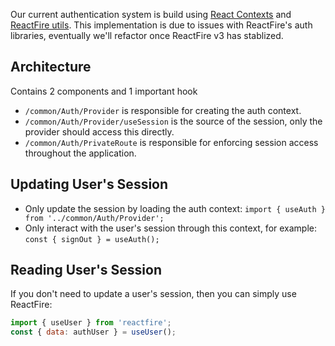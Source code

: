 Our current authentication system is build using [React Contexts](https://reactjs.org/docs/context.html) and [ReactFire utils](https://github.com/FirebaseExtended/reactfire/blob/main/docs/use.md#access-the-current-user).  This implementation is due to issues with ReactFire's auth libraries, eventually we'll refactor once ReactFire v3 has stablized.

## Architecture
Contains 2 components and 1 important hook
- `/common/Auth/Provider` is responsible for creating the auth context.
- `/common/Auth/Provider/useSession` is the source of the session, only the provider should access this directly.
- `/common/Auth/PrivateRoute` is responsible for enforcing session access throughout the application.

## Updating User's Session
- Only update the session by loading the auth context:
`import { useAuth } from '../common/Auth/Provider';`
- Only interact with the user's session through this context, for example:
`const { signOut } = useAuth();`

## Reading User's Session
If you don't need to update a user's session, then you can simply use ReactFire:
```Javascript
import { useUser } from 'reactfire';
const { data: authUser } = useUser();
```

